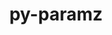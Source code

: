 ---
title: "py-paramz"
layout: cache
categories: [package, v0.18.0]
meta: {"versions": ["0.9.5"], "compilers": ["gcc@=7.5.0"], "oss": ["ubuntu18.04"], "platforms": ["linux"], "targets": ["x86_64"], "stacks": ["e4s", "root"], "num_specs": 1, "num_specs_by_stack": {"root": 1, "e4s": 1}}
spec_details: [{"hash": "wu6q5zr4eqaf5v5wtg7t2rdt7rvfvsta", "compiler": "gcc@=7.5.0", "versions": ["0.9.5"], "os": "ubuntu18.04", "platform": "linux", "target": "x86_64", "variants": [], "stacks": ["root", "e4s"], "size": "-", "tarball": "https://binaries.spack.io/releases/v0.18.0/build_cache/linux-ubuntu18.04-x86_64/gcc-7.5.0/py-paramz-0.9.5/linux-ubuntu18.04-x86_64-gcc-7.5.0-py-paramz-0.9.5-wu6q5zr4eqaf5v5wtg7t2rdt7rvfvsta.spack"}]
---